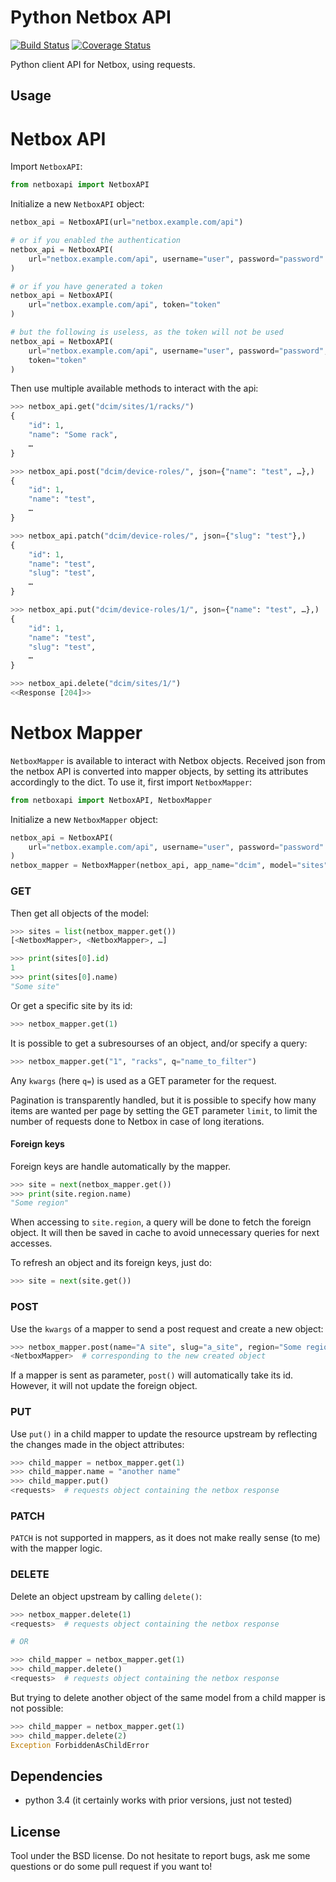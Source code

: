 Python Netbox API
=================

[![Build Status](https://travis-ci.org/aruhier/python-netboxapi.svg?branch=master)](https://travis-ci.org/aruhier/python-netboxapi)  [![Coverage Status](https://coveralls.io/repos/github/aruhier/python-netboxapi/badge.svg?branch=master)](https://coveralls.io/github/aruhier/python-netboxapi?branch=master)

Python client API for Netbox, using requests.


Usage
-----

Netbox API
==========

Import `NetboxAPI`:

```python
from netboxapi import NetboxAPI
```

Initialize a new `NetboxAPI` object:

```python
netbox_api = NetboxAPI(url="netbox.example.com/api")

# or if you enabled the authentication
netbox_api = NetboxAPI(
    url="netbox.example.com/api", username="user", password="password"
)

# or if you have generated a token
netbox_api = NetboxAPI(
    url="netbox.example.com/api", token="token"
)

# but the following is useless, as the token will not be used
netbox_api = NetboxAPI(
    url="netbox.example.com/api", username="user", password="password",
    token="token"
)
```

Then use multiple available methods to interact with the api:

```python
>>> netbox_api.get("dcim/sites/1/racks/")
{
    "id": 1,
    "name": "Some rack",
    …
}

>>> netbox_api.post("dcim/device-roles/", json={"name": "test", …},)
{
    "id": 1,
    "name": "test",
    …
}

>>> netbox_api.patch("dcim/device-roles/", json={"slug": "test"},)
{
    "id": 1,
    "name": "test",
    "slug": "test",
    …
}

>>> netbox_api.put("dcim/device-roles/1/", json={"name": "test", …},)
{
    "id": 1,
    "name": "test",
    "slug": "test",
    …
}

>>> netbox_api.delete("dcim/sites/1/")
<<Response [204]>>
```

Netbox Mapper
=============

`NetboxMapper` is available to interact with Netbox objects. Received json from
the netbox API is converted into mapper objects, by setting its attributes
accordingly to the dict. To use it, first import `NetboxMapper`:

```python
from netboxapi import NetboxAPI, NetboxMapper
```

Initialize a new `NetboxMapper` object:

```python
netbox_api = NetboxAPI(
    url="netbox.example.com/api", username="user", password="password"
)
netbox_mapper = NetboxMapper(netbox_api, app_name="dcim", model="sites")
```

### GET

Then get all objects of the model:

```python
>>> sites = list(netbox_mapper.get())
[<NetboxMapper>, <NetboxMapper>, …]

>>> print(sites[0].id)
1
>>> print(sites[0].name)
"Some site"
```

Or get a specific site by its id:

```python
>>> netbox_mapper.get(1)
```

It is possible to get a subresourses of an object, and/or specify a query:

```python
>>> netbox_mapper.get("1", "racks", q="name_to_filter")
```

Any `kwargs` (here `q=`) is used as a GET parameter for the request.

Pagination is transparently handled, but it is possible to specify how many
items are wanted per page by setting the GET parameter `limit`, to limit
the number of requests done to Netbox in case of long iterations.

#### Foreign keys

Foreign keys are handle automatically by the mapper.

```python
>>> site = next(netbox_mapper.get())
>>> print(site.region.name)
"Some region"
```

When accessing to `site.region`, a query will be done to fetch the foreign
object. It will then be saved in cache to avoid unnecessary queries for next
accesses.

To refresh an object and its foreign keys, just do:

```python
>>> site = next(site.get())
```

### POST

Use the `kwargs` of a mapper to send a post request and create a new object:

```python
>>> netbox_mapper.post(name="A site", slug="a_site", region="Some region")
<NetboxMapper>  # corresponding to the new created object
```

If a mapper is sent as parameter, `post()` will automatically take its id.
However, it will not update the foreign object.

### PUT

Use `put()` in a child mapper to update the resource upstream by reflecting
the changes made in the object attributes:

```python
>>> child_mapper = netbox_mapper.get(1)
>>> child_mapper.name = "another name"
>>> child_mapper.put()
<requests>  # requests object containing the netbox response
```

### PATCH

`PATCH` is not supported in mappers, as it does not make really sense (to me)
with the mapper logic.

### DELETE

Delete an object upstream by calling `delete()`:

```python
>>> netbox_mapper.delete(1)
<requests>  # requests object containing the netbox response

# OR

>>> child_mapper = netbox_mapper.get(1)
>>> child_mapper.delete()
<requests>  # requests object containing the netbox response
```

But trying to delete another object of the same model from a child mapper is
not possible:

```python
>>> child_mapper = netbox_mapper.get(1)
>>> child_mapper.delete(2)
Exception ForbiddenAsChildError
```

Dependencies
------------
  * python 3.4 (it certainly works with prior versions, just not tested)


License
-------

Tool under the BSD license. Do not hesitate to report bugs, ask me some
questions or do some pull request if you want to!
